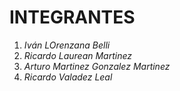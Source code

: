 # INTEGRANTES

1. *Iván LOrenzana Belli*
2. *Ricardo Laurean Martinez*
3. *Arturo Martinez Gonzalez Martinez*
4. *Ricardo Valadez Leal*
